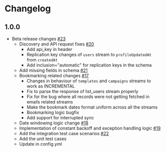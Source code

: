 # Changelog

## 1.0.0
  * Beta release changes [#23](https://github.com/singer-io/tap-iterable/pull/23)
    * Discovery and API request fixes [#20](https://github.com/singer-io/tap-iterable/pull/20)
      * Add api_key in header
      * Replication key changes of `users` stream to `profileUpdatedAt` from `createdAt`
      * Add inclusion="automatic" for replication keys in the schema
    * Add missing fields in schema [#21](https://github.com/singer-io/tap-iterable/pull/21) 
    * Bookmarking related changes [#17](https://github.com/singer-io/tap-iterable/pull/17)
      * Changes in behaviour of `templates` and `campaigns` streams to work as INCREMENTAL
      * Fix to parse the response of list_users stream properly
      * Fix for the bug where all records were not getting fetched in emails related streams
      * Make the bookmark dates format uniform across all the streams
      * Bookmarking logic bugfix
      * Add support for interrupted sync
    * Date windowing logic change [#18](https://github.com/singer-io/tap-iterable/pull/18)
    * Implementation of constant backoff and exception handling logic [#19](https://github.com/singer-io/tap-iterable/pull/19)
    * Add the integration test case scenarios [#22](https://github.com/singer-io/tap-iterable/pull/22)   
    * Add the unit test cases
    * Update in config.yml
 